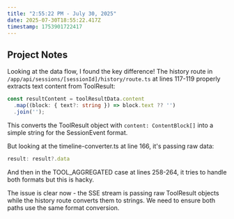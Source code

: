```yaml
---
title: "2:55:22 PM - July 30, 2025"
date: 2025-07-30T18:55:22.417Z
timestamp: 1753901722417
---
```


## Project Notes

Looking at the data flow, I found the key difference! The history route in `/app/api/sessions/[sessionId]/history/route.ts` at lines 117-119 properly extracts text content from ToolResult:

```typescript
const resultContent = toolResultData.content
  .map((block: { text?: string }) => block.text ?? '')
  .join('');
```

This converts the ToolResult object with `content: ContentBlock[]` into a simple string for the SessionEvent format.

But looking at the timeline-converter.ts at line 166, it's passing raw data:
```typescript
result: result?.data
```

And then in the TOOL_AGGREGATED case at lines 258-264, it tries to handle both formats but this is hacky.

The issue is clear now - the SSE stream is passing raw ToolResult objects while the history route converts them to strings. We need to ensure both paths use the same format conversion.
